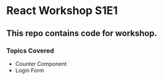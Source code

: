 # React Workshop S1E1

## This repo contains code for workshop.

### Topics Covered
* Counter Component
* Login Form 
